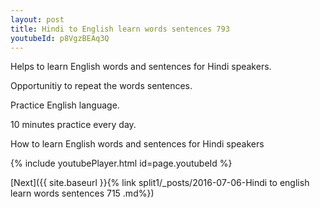 ```yaml
---
layout: post
title: Hindi to English learn words sentences 793 
youtubeId: p8VgzBEAq3Q
---
```

 
 
Helps to learn English words and sentences for Hindi speakers.

Opportunitiy to repeat the words sentences. 

Practice English language. 
 
10 minutes practice every day. 
 
How to learn English words and sentences for Hindi speakers 
 
{% include youtubePlayer.html id=page.youtubeId %}
 
 
[Next]({{ site.baseurl }}{% link  split1/_posts/2016-07-06-Hindi to english learn words sentences 715 .md%})
 
